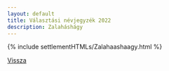 ```yaml
---
layout: default
title: Választási névjegyzék 2022
description: Zalaháshágy
---
```


{% include settlementHTMLs/Zalahaashaagy.html %}

[Vissza](./)